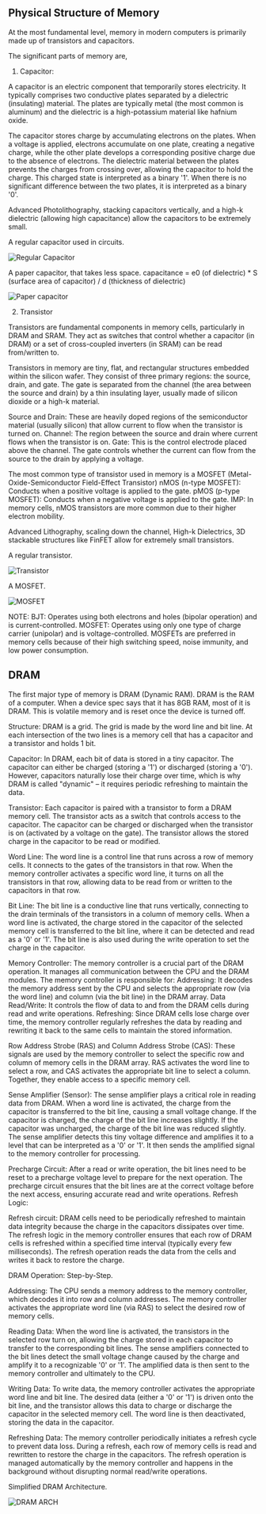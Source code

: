 ## Physical Structure of Memory
At the most fundamental level, memory in modern computers is primarily made up of transistors and capacitors. 

The significant parts of memory are,

1) Capacitor:

A capacitor is an electric component that temporarily stores electricity.
It typically comprises two conductive plates separated by a dielectric (insulating) material.
The plates are typically metal (the most common is aluminum) and the dielectric is a high-potassium material like hafnium oxide.

The capacitor stores charge by accumulating electrons on the plates.
When a voltage is applied, electrons accumulate on one plate, creating a negative charge, while the other plate develops a corresponding positive charge due to the absence of electrons.
The dielectric material between the plates prevents the charges from crossing over, allowing the capacitor to hold the charge.
This charged state is interpreted as a binary '1'.
When there is no significant difference between the two plates, it is interpreted as a binary '0'.

Advanced Photolithography, stacking capacitors vertically, and a high-k dielectric (allowing high capacitance) allow the capacitors to be extremely small.


A regular capacitor used in circuits.

![Regular Capacitor](https://theengineeringmindset.com/wp-content/uploads/2019/10/inside-a-capacitor.png)

A paper capacitor, that takes less space.
capacitance = e0 (of dielectric) *  S (surface area of capacitor) / d (thickness of dielectric)

![Paper capacitor](https://github.com/user-attachments/assets/bc83e4c8-d47f-4efc-a2c8-1fce0b5f341c)


2) Transistor

Transistors are fundamental components in memory cells, particularly in DRAM and SRAM. 
They act as switches that control whether a capacitor (in DRAM) or a set of cross-coupled inverters (in SRAM) can be read from/written to.

Transistors in memory are tiny, flat, and rectangular structures embedded within the silicon wafer. 
They consist of three primary regions: the source, drain, and gate.
The gate is separated from the channel (the area between the source and drain) by a thin insulating layer, usually made of silicon dioxide or a high-k material.

Source and Drain: These are heavily doped regions of the semiconductor material (usually silicon) that allow current to flow when the transistor is turned on.
Channel: The region between the source and drain where current flows when the transistor is on.
Gate: This is the control electrode placed above the channel. The gate controls whether the current can flow from the source to the drain by applying a voltage.

The most common type of transistor used in memory is a MOSFET (Metal-Oxide-Semiconductor Field-Effect Transistor)
nMOS (n-type MOSFET): Conducts when a positive voltage is applied to the gate.
pMOS (p-type MOSFET): Conducts when a negative voltage is applied to the gate.
IMP: In memory cells, nMOS transistors are more common due to their higher electron mobility.

Advanced Lithography, scaling down the channel, High-k Dielectrics, 3D stackable structures like FinFET allow for extremely small transistors.

A regular transistor.

![Transistor](https://www.electronicshub.org/wp-content/uploads/2015/01/Introduction-to-Transistors-Featured-Image.jpg)

A MOSFET.

![MOSFET](https://github.com/user-attachments/assets/d825e63f-fa3d-487b-9652-e2d70c29c41b)

NOTE: 
BJT: Operates using both electrons and holes (bipolar operation) and is current-controlled.
MOSFET: Operates using only one type of charge carrier (unipolar) and is voltage-controlled.
MOSFETs are preferred in memory cells because of their high switching speed, noise immunity, and low power consumption.


## DRAM
The first major type of memory is DRAM (Dynamic RAM).
DRAM is the RAM of a computer. When a device spec says that it has 8GB RAM, most of it is DRAM.
This is volatile memory and is reset once the device is turned off. 

Structure:
DRAM is a grid.
The grid is made by the word line and bit line.
At each intersection of the two lines is a memory cell that has a capacitor and a transistor and holds 1 bit.

Capacitor:
In DRAM, each bit of data is stored in a tiny capacitor. The capacitor can either be charged (storing a '1') or discharged (storing a '0'). However, capacitors naturally lose their charge over time, which is why DRAM is called "dynamic" – it requires periodic refreshing to maintain the data.

Transistor:
Each capacitor is paired with a transistor to form a DRAM memory cell. The transistor acts as a switch that controls access to the capacitor. The capacitor can be charged or discharged when the transistor is on (activated by a voltage on the gate). The transistor allows the stored charge in the capacitor to be read or modified.

Word Line:
The word line is a control line that runs across a row of memory cells. It connects to the gates of the transistors in that row. When the memory controller activates a specific word line, it turns on all the transistors in that row, allowing data to be read from or written to the capacitors in that row.

Bit Line:
The bit line is a conductive line that runs vertically, connecting to the drain terminals of the transistors in a column of memory cells. When a word line is activated, the charge stored in the capacitor of the selected memory cell is transferred to the bit line, where it can be detected and read as a '0' or '1'. The bit line is also used during the write operation to set the charge in the capacitor.

Memory Controller:
The memory controller is a crucial part of the DRAM operation. It manages all communication between the CPU and the DRAM modules. The memory controller is responsible for:
Addressing: It decodes the memory address sent by the CPU and selects the appropriate row (via the word line) and column (via the bit line) in the DRAM array.
Data Read/Write: It controls the flow of data to and from the DRAM cells during read and write operations.
Refreshing: Since DRAM cells lose charge over time, the memory controller regularly refreshes the data by reading and rewriting it back to the same cells to maintain the stored information.

Row Address Strobe (RAS) and Column Address Strobe (CAS):
These signals are used by the memory controller to select the specific row and column of memory cells in the DRAM array. RAS activates the word line to select a row, and CAS activates the appropriate bit line to select a column. Together, they enable access to a specific memory cell.

Sense Amplifier (Sensor):
The sense amplifier plays a critical role in reading data from DRAM. When a word line is activated, the charge from the capacitor is transferred to the bit line, causing a small voltage change. If the capacitor is charged, the charge of the bit line increases slightly. If the capacitor was uncharged, the charge of the bit line was reduced slightly. The sense amplifier detects this tiny voltage difference and amplifies it to a level that can be interpreted as a '0' or '1'. It then sends the amplified signal to the memory controller for processing.


Precharge Circuit:
After a read or write operation, the bit lines need to be reset to a precharge voltage level to prepare for the next operation. The precharge circuit ensures that the bit lines are at the correct voltage before the next access, ensuring accurate read and write operations.
Refresh Logic:

Refresh circuit:
DRAM cells need to be periodically refreshed to maintain data integrity because the charge in the capacitors dissipates over time. The refresh logic in the memory controller ensures that each row of DRAM cells is refreshed within a specified time interval (typically every few milliseconds). The refresh operation reads the data from the cells and writes it back to restore the charge.


DRAM Operation: 
Step-by-Step.

Addressing:
The CPU sends a memory address to the memory controller, which decodes it into row and column addresses.
The memory controller activates the appropriate word line (via RAS) to select the desired row of memory cells.

Reading Data:
When the word line is activated, the transistors in the selected row turn on, allowing the charge stored in each capacitor to transfer to the corresponding bit lines.
The sense amplifiers connected to the bit lines detect the small voltage change caused by the charge and amplify it to a recognizable '0' or '1'.
The amplified data is then sent to the memory controller and ultimately to the CPU.

Writing Data:
To write data, the memory controller activates the appropriate word line and bit line.
The desired data (either a '0' or '1') is driven onto the bit line, and the transistor allows this data to charge or discharge the capacitor in the selected memory cell.
The word line is then deactivated, storing the data in the capacitor.

Refreshing Data:
The memory controller periodically initiates a refresh cycle to prevent data loss. During a refresh, each row of memory cells is read and rewritten to restore the charge in the capacitors.
The refresh operation is managed automatically by the memory controller and happens in the background without disrupting normal read/write operations.

Simplified DRAM Architecture.

![DRAM ARCH](https://i.ytimg.com/vi/x3jGqOrXXc8/hq720.jpg?sqp=-oaymwEhCK4FEIIDSFryq4qpAxMIARUAAAAAGAElAADIQj0AgKJD&rs=AOn4CLDfvK_a5tHTAqVZQsp-j9SrYaCprw)
